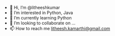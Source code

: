 - 👋 Hi, I’m @litheeshkumar
- 👀 I’m interested in Python, Java
- 🌱 I’m currently learning Python
- 💞️ I’m looking to collaborate on ...
- 📫 How to reach me litheesh.kamarthi@gmail.com

<!---
litheeshkumar/litheeshkumar is a ✨ special ✨ repository because its `README.md` (this file) appears on your GitHub profile.
You can click the Preview link to take a look at your changes.
--->
